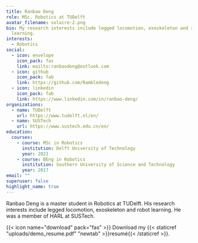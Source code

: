 ```yaml
---
title: Ranbao Deng
role: MSc. Robotics at TUDelft
avatar_filename: solaire-2.png
bio: My research interests include legged locomotion, exoskeleton and robot
  learning.
interests:
  - Robotics
social:
  - icon: envelope
    icon_pack: fas
    link: mailto:ranbaodeng@outlook.com
  - icon: github
    icon_pack: fab
    link: https://github.com/Rambledeng
  - icon: linkedin
    icon_pack: fab
    link: https://www.linkedin.com/in/ranbao-deng/
organizations:
  - name: TUDelft
    url: https://www.tudelft.nl/en/
  - name: SUSTech
    url: https://www.sustech.edu.cn/en/
education:
  courses:
    - course: MSc in Robotics
      institution: Delft University of Technology
      year: 2021
    - course: BEng in Robotics
      institution: Southern University of Science and Technology
      year: 2017
email: ""
superuser: false
highlight_name: true
---
```

Ranbao Deng is a master student in Robotics at TUDelft. His research interests include legged locomotion, exoskeleton and robot learning. He was a member of HARL at SUSTech.

{{< icon name="download" pack="fas" >}} Download my {{< staticref "uploads/demo_resume.pdf" "newtab" >}}resumé{{< /staticref >}}.
